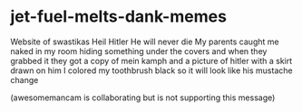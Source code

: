 # jet-fuel-melts-dank-memes

Website of swastikas
Heil Hitler
He will never die
My parents caught me naked in my room hiding something under the covers and when they grabbed it they got a copy of mein kamph and a picture of hitler with a skirt drawn on him
I colored my toothbrush black so it will look like his mustache
change

(awesomemancam is collaborating but is not supporting this message)

